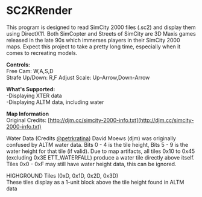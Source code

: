 # SC2KRender

This program is designed to read SimCity 2000 files (.sc2) and display them using DirectX11. Both SimCopter and Streets of SimCity are 3D Maxis games released in the late 90s which immerses players in their SimCity 2000 maps. Expect this project to take a pretty long time, especially when it comes to recreating models.

**Controls:**  
Free Cam: W,A,S,D  
Strafe Up/Down: R,F
Adjust Scale: Up-Arrow,Down-Arrow

**What's Supported:**   
-Displaying XTER data  
-Displaying ALTM data, including water  

**Map Information**   
Original Credits: [http://djm.cc/simcity-2000-info.txt](http://djm.cc/simcity-2000-info.txt)

Water Data (Credits [@petrkratina](https://twitter.com/petrkratina))
 David Moews (djm) was originally confused by ALTM water data. Bits 0 - 4 is the tile height, Bits 5 - 9 is the water height for that tile (if valid). Due to map artifacts, all tiles 0x10 to 0x45 (excluding 0x3E ETT_WATERFALL) produce a water tile directly above itself. Tiles 0x0 - 0xF may still have water height data, this can be ignored.

HIGHGROUND Tiles (0xD, 0x1D, 0x2D, 0x3D)  
These tiles display as a 1-unit block above the tile height found in ALTM data

